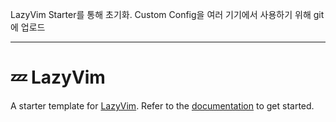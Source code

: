 
LazyVim Starter를 통해 초기화.
Custom Config을 여러 기기에서 사용하기 위해 git에 업로드

--- 

# 💤 LazyVim

A starter template for [LazyVim](https://github.com/LazyVim/LazyVim).
Refer to the [documentation](https://lazyvim.github.io/installation) to get started.
